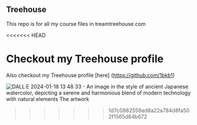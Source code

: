 ## Treehouse

This repo is for all my course files in treamtreehouse.com

<<<<<<< HEAD

Checkout my Treehouse profile
=======
Also checkout my Treehouse profile [here] (https://github.com/1bkb1)

![DALL·E 2024-01-18 13 48 33 - An image in the style of ancient Japanese watercolor, depicting a serene and harmonious blend of modern technology with natural elements  The artwork ](https://github.com/1bkb1/treehouse/assets/156960534/287a6827-c034-41c3-a957-edb72bb71577)
>>>>>>> 1d7c0882559ad8a22a784d8fa502f1565d64b672
